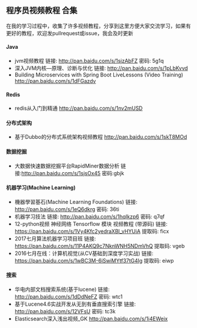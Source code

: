 ## 程序员视频教程 合集

在我的学习过程中，收集了许多视频教程，分享到这里方便大家交流学习，如果有更好的教程，欢迎发pullrequest或issue，我会及时更新

#### Java

+ jvm视频教程 链接: http://pan.baidu.com/s/1sjzAbFZ 密码: 5g1q
+ 深入JVM内核—原理、诊断与优化 链接: http://pan.baidu.com/s/1pLbKvvd
+ Building Microservices with Spring Boot LiveLessons (Video Training)  http://pan.baidu.com/s/1dFGazdv

#### Redis

+ redis从入门到精通 http://pan.baidu.com/s/1nv2mUSD

#### 分布式架构

+ 基于Dubbo的分布式系统架构视频教程 http://pan.baidu.com/s/1skT8MOd

#### 数据挖掘

+ 大数据快速数据挖掘平台RapidMiner数据分析 链接:http://pan.baidu.com/s/1sjsOx45 密码:gbjk

#### 机器学习(Machine Learning)

+ 機器學習基石(Machine Learning Foundations) 链接: http://pan.baidu.com/s/1eQ6dkrg 密码: 36ti
+ 机器学习技法 链接: http://pan.baidu.com/s/1hqIkzp6 密码: q7qf
+ 12-python视频 神经网络 Tensorflow 模块 视频教程 (带源码) 链接: https://pan.baidu.com/s/1Vy4Kfc2yedraXBl_vHYUiA 提取码: ficx 
+ 2017七月算法机器学习项目班 链接: https://pan.baidu.com/s/11P4AKQ9c7NknWNH5NDmVhQ 提取码: vgeb
+ 2016七月在线：计算机视觉(从CV基础到深度学习实战) 链接: https://pan.baidu.com/s/1wBC3M-6iSwiMYtf37tG4Ig 提取码: eiwp 

#### 搜索

+ 华电内部文档搜索系统(基于lucene) 链接: http://pan.baidu.com/s/1dDdNeFZ 密码: wtc1
+ 基于Lucene4.6实战开发从无到有垂直搜索引擎 链接: http://pan.baidu.com/s/12VFsU 密码: tc3k
+ Elasticsearch深入浅出视频_GK  http://pan.baidu.com/s/1i4EWeix
